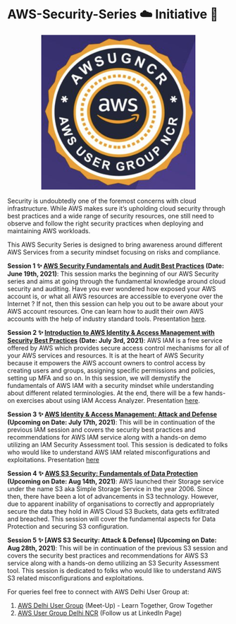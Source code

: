 # AWS-Security-Series :cloud: Initiative 💂 

<p align="center">
  <img width="350" height="350" src=https://github.com/ntnshrm87/AWS-Security-Series/blob/main/Logo.png>
</p>

Security is undoubtedly one of the foremost concerns with cloud infrastructure. While AWS makes sure it’s upholding cloud security through best practices and a wide range of security resources, one still need to observe and follow the right security practices when deploying and maintaining AWS workloads.   

This AWS Security Series is designed to bring awareness around different AWS Services from a security mindset focusing on risks and compliance. 

**Session 1 :sparkles: [AWS Security Fundamentals and Audit Best Practices](https://youtu.be/I_snxnOF_3w) (Date: June 19th, 2021)**: This session marks the beginning of our AWS Security series and aims at going through the fundamental knowledge around cloud security and auditing. Have you ever wondered how exposed your AWS account is, or what all AWS resources are accessible to everyone over the Internet ? If not, then this session can help you out to be aware about your AWS account resources. One can learn how to audit their own AWS accounts with the help of industry standard tools. Presentation [here](https://github.com/ntnshrm87/AWS-Security-Series/blob/main/Session-1/AWS%20Security%20Fundamentals.pdf).

**Session 2 :sparkles: [Introduction to AWS Identity & Access Management with Security Best Practices](https://www.youtube.com/watch?v=cpfyGLgpq-E) (Date: July 3rd, 2021)**: AWS IAM is a free service offered by AWS which provides secure access control mechanisms for all of your AWS services and resources. It is at the heart of AWS Security because it empowers the AWS account owners to control access by creating users and groups, assigning specific permissions and policies, setting up MFA and so on. In this session, we will demystify the fundamentals of AWS IAM with a security mindset while understanding about different related terminologies. At the end, there will be a few hands-on exercises about using IAM Access Analyzer. Presentation [here](https://github.com/ntnshrm87/AWS-Security-Series/blob/main/Session-2.1/AWS%20Security%20Series_%20Session%202.pdf).

**Session 3 :sparkles: [AWS Identity & Access Management: Attack and Defense](https://www.youtube.com/watch?v=NbUDP8DHNrM) (Upcoming on Date: July 17th, 2021)**: This will be in continuation of the previous IAM session and covers the security best practices and recommendations for AWS IAM service along with a hands-on demo utilizing an IAM Security Assessment tool. This session is dedicated to folks who would like to understand AWS IAM related misconfigurations and exploitations. Presentation [here](https://github.com/ntnshrm87/AWS-Security-Series/blob/main/Session-2.2/AWS%20Security%20Series_%20Session%203.pdf)

**Session 4 :sparkles: [AWS S3 Security: Fundamentals of Data Protection](https://www.youtube.com/watch?v=qkdVy77Ym1U) (Upcoming on Date: Aug 14th, 2021)**: AWS launched their Storage service under the name S3 aka Simple Storage Service in the year 2006. Since then, there have been a lot of advancements in S3 technology. However, due to apparent inability of organisations to correctly and appropriately secure the data they hold in AWS Cloud S3 Buckets, data gets exfiltrated and breached. This session will cover the fundamental aspects for Data Protection and securing S3 configuration.

**Session 5 :sparkles: [AWS S3 Security: Attack & Defense] (Upcoming on Date: Aug 28th, 2021)**: This will be in continuation of the previous S3 session and covers the security best practices and recommendations for AWS S3 service along with a hands-on demo utilizing an S3 Security Assessment tool. This session is dedicated to folks who would like to understand AWS S3 related misconfigurations and exploitations. 

For queries feel free to connect with AWS Delhi User Group at:

1. [AWS Delhi User Group](https://www.meetup.com/AmazonAWS-Delhi/) (Meet-Up) - Learn Together, Grow Together
2. [AWS User Group Delhi NCR](https://www.linkedin.com/company/aws-user-group-delhi-ncr) (Follow us at LinkedIn Page)
